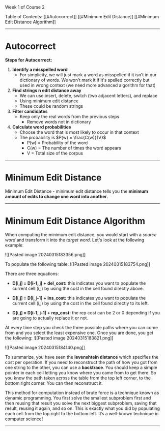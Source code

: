 Week 1 of Course 2 


Table of Contents:
	[[#Autocorrect]]
	[[#Minimum Edit Distance]]
	[[#Minimum Edit Distance Algorithm]]


---
# Autocorrect


**Steps for Autocorrect:**
1. **Identify a misspelled word**
	- For simplicity, we will just mark a word as misspelled if it isn't in our dictionary of words. We won't mark it if it's spelled correctly but used in wrong context (we need more advanced algorithm for that)
2. **Find strings n edit distance away** 
	- We can use insert, delete, switch (two adjacent letters), and replace
	- Using minimum edit distance 
	- These could be random strings
3. **Filter candidates**
	- Keep only the real words from the previous steps
		- Remove words not in dictionary
4. **Calculate word probabilities**
	- Choose the word that is most likely to occur in that context
	- The probability is $P(w) = \frac{C(w)}{V}$
		- P(w) = Probability of the word
		- C(w) = The number of times the word appears
		- V = Total size of the corpus


---
# Minimum Edit Distance

Minimum Edit Distance -  minimum edit distance tells you the **minimum amount of edits to change one word into another**.
 


---
# Minimum Edit Distance Algorithm

When computing the minimum edit distance, you would start with a _source word_ and transform it into the _target word_. Let's look at the following example:

![[Pasted image 20240315183356.png]]

To populate the following table: 
![[Pasted image 20240315183754.png]]

There are three equations:

- **D[i,j] = D[i-1, j] + del_cost:** this indicates you want to populate the current cell (i,j) by using the cost in the cell found directly above.
    
- **D[i,j] = D[i, j-1] + ins_cost:** this indicates you want to populate the current cell (i,j) by using the cost in the cell found directly to its left.
    
- **D[i,j] = D[i-1, j-1] + rep_cost:** the rep cost can be 2 or 0 depending if you are going to actually replace it or not.
    
At every time step you check the three possible paths where you can come from and you select the least expensive one. Once you are done, you get the following:
![[Pasted image 20240315183821.png]]




![[Pasted image 20240315184140.png]]

To summarize, you have seen the **levenshtein distance** which specifies the cost per operation. If you need to reconstruct the path of how you got from one string to the other, you can use a **backtrace**. You should keep a simple pointer in each cell letting you know where you came from to get there. So you know the path taken across the table from the top left corner, to the bottom right corner. You can then reconstruct it.

This method for computation instead of brute force is a technique known as dynamic programming. You first solve the smallest subproblem first and then reusing that result you solve the next biggest subproblem, saving that result, reusing it again, and so on. This is exactly what you did by populating each cell from the top right to the bottom left. It’s a well-known technique in computer science!



---


